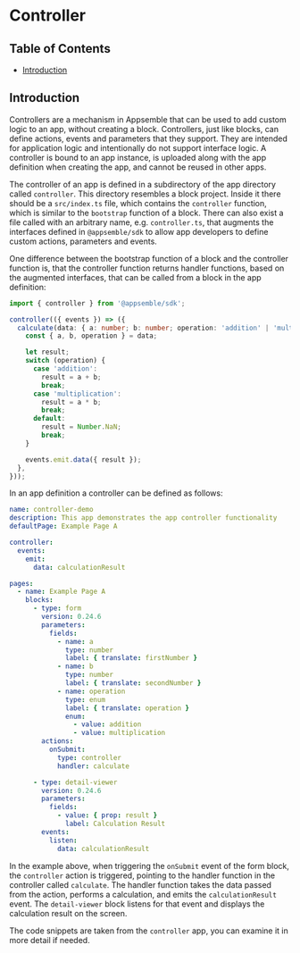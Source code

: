 # Controller

## Table of Contents

- [Introduction](#introduction)

## Introduction

Controllers are a mechanism in Appsemble that can be used to add custom logic to an app, without
creating a block. Controllers, just like blocks, can define actions, events and parameters that they
support. They are intended for application logic and intentionally do not support interface logic. A
controller is bound to an app instance, is uploaded along with the app definition when creating the
app, and cannot be reused in other apps.

The controller of an app is defined in a subdirectory of the app directory called `controller`. This
directory resembles a block project. Inside it there should be a `src/index.ts` file, which contains
the `controller` function, which is similar to the `bootstrap` function of a block. There can also
exist a file called with an arbitrary name, e.g. `controller.ts`, that augments the interfaces
defined in `@appsemble/sdk` to allow app developers to define custom actions, parameters and events.

One difference between the bootstrap function of a block and the controller function is, that the
controller function returns handler functions, based on the augmented interfaces, that can be called
from a block in the app definition:

```typescript copy
import { controller } from '@appsemble/sdk';

controller(({ events }) => ({
  calculate(data: { a: number; b: number; operation: 'addition' | 'multiplication' }): void {
    const { a, b, operation } = data;

    let result;
    switch (operation) {
      case 'addition':
        result = a + b;
        break;
      case 'multiplication':
        result = a * b;
        break;
      default:
        result = Number.NaN;
        break;
    }

    events.emit.data({ result });
  },
}));
```

In an app definition a controller can be defined as follows:

```yaml copy filename="app-definition.yaml" validate
name: controller-demo
description: This app demonstrates the app controller functionality
defaultPage: Example Page A

controller:
  events:
    emit:
      data: calculationResult

pages:
  - name: Example Page A
    blocks:
      - type: form
        version: 0.24.6
        parameters:
          fields:
            - name: a
              type: number
              label: { translate: firstNumber }
            - name: b
              type: number
              label: { translate: secondNumber }
            - name: operation
              type: enum
              label: { translate: operation }
              enum:
                - value: addition
                - value: multiplication
        actions:
          onSubmit:
            type: controller
            handler: calculate

      - type: detail-viewer
        version: 0.24.6
        parameters:
          fields:
            - value: { prop: result }
              label: Calculation Result
        events:
          listen:
            data: calculationResult
```

In the example above, when triggering the `onSubmit` event of the form block, the `controller`
action is triggered, pointing to the handler function in the controller called `calculate`. The
handler function takes the data passed from the action, performs a calculation, and emits the
`calculationResult` event. The `detail-viewer` block listens for that event and displays the
calculation result on the screen.

The code snippets are taken from the `controller` app, you can examine it in more detail if needed.
